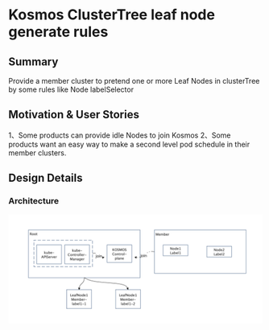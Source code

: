 # Kosmos ClusterTree leaf node generate rules

## Summary
Provide a member cluster to pretend one or more Leaf Nodes in clusterTree by some rules like Node labelSelector

## Motivation & User Stories
1、Some products can provide idle Nodes to join Kosmos
2、Some products want an easy way to make a second level pod schedule in their member clusters.

## Design Details
### Architecture
![leaf_node_rules](img/leaf-nodes.png)
